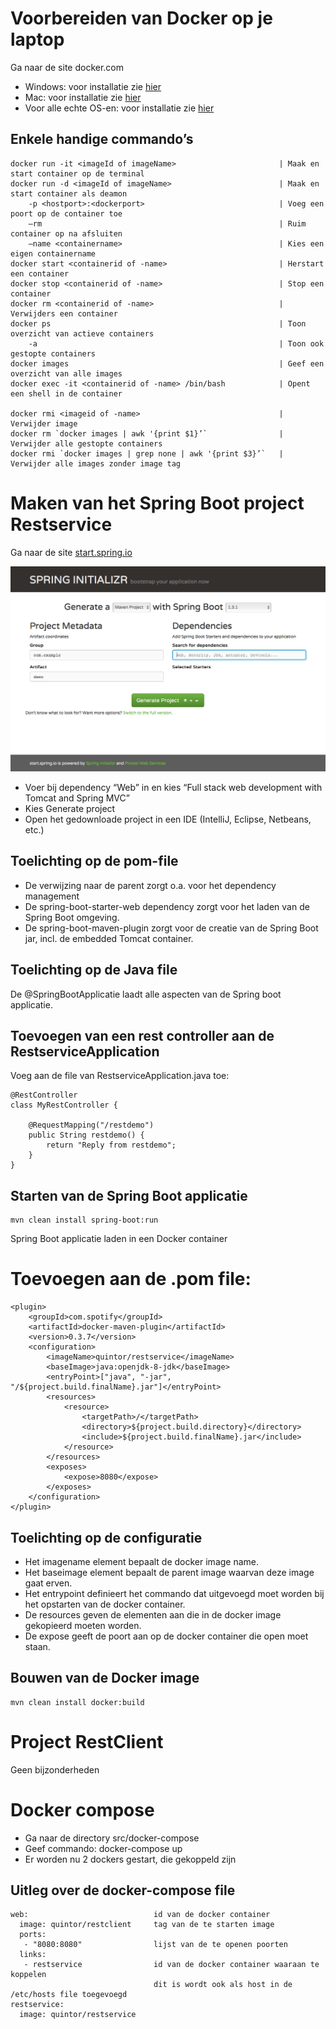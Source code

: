 # Voorbereiden van Docker op je laptop

Ga naar de site docker.com

- Windows: voor installatie zie [hier](https://docs.docker.com/windows/step_one)
- Mac: voor installatie zie [hier](https://docs.docker.com/mac/step_one/)
- Voor alle echte OS-en: voor installatie zie [hier](https://docs.docker.com/linux/step_one/)

## Enkele handige commando’s

    docker run -it <imageId of imageName>                       | Maak en start container op de terminal
    docker run -d <imageId of imageName>                        | Maak en start container als deamon
	    -p <hostport>:<dockerport>                              | Voeg een poort op de container toe
	    —rm                                                     | Ruim container op na afsluiten
	    —name <containername>                                   | Kies een eigen containername
    docker start <containerid of -name>                         | Herstart een container
    docker stop <containerid of -name>                          | Stop een container
    docker rm <containerid of -name>                            | Verwijders een container
    docker ps                                                   | Toon overzicht van actieve containers
	    -a                                                      | Toon ook gestopte containers
    docker images                                               | Geef een overzicht van alle images
    docker exec -it <containerid of -name> /bin/bash            | Opent een shell in de container

    docker rmi <imageid of -name>                               | Verwijder image
    docker rm `docker images | awk '{print $1}’`                | Verwijder alle gestopte containers
    docker rmi `docker images | grep none | awk '{print $3}’`   | Verwijder alle images zonder image tag
    

# Maken van het Spring Boot project Restservice

Ga naar de site [start.spring.io](http://start.spring.io/)

![start.spring.io](doc/spring.png)

- Voer bij dependency “Web” in en kies “Full stack web development with Tomcat and Spring MVC”
- Kies Generate project
- Open het gedownloade project in een IDE (IntelliJ, Eclipse, Netbeans, etc.)

## Toelichting op de pom-file

- De verwijzing naar de parent zorgt o.a. voor het dependency management
- De spring-boot-starter-web dependency zorgt voor het laden van de Spring Boot omgeving.
- De spring-boot-maven-plugin zorgt voor de creatie van de Spring Boot jar, incl. de embedded Tomcat container.

## Toelichting op de Java file

De @SpringBootApplicatie laadt alle aspecten van de Spring boot applicatie.

## Toevoegen van een rest controller aan de RestserviceApplication

Voeg aan de file van RestserviceApplication.java toe:

	@RestController
	class MyRestController {

	    @RequestMapping("/restdemo")
	    public String restdemo() {
		    return "Reply from restdemo";
	    }
	}

## Starten van de Spring Boot applicatie

	mvn clean install spring-boot:run

Spring Boot applicatie laden in een Docker container

# Toevoegen aan de .pom file:

    <plugin>
    	<groupId>com.spotify</groupId>
    	<artifactId>docker-maven-plugin</artifactId>
    	<version>0.3.7</version>
    	<configuration>
    		<imageName>quintor/restservice</imageName>
    		<baseImage>java:openjdk-8-jdk</baseImage>
    		<entryPoint>["java", "-jar", "/${project.build.finalName}.jar"]</entryPoint>
    		<resources>
    			<resource>
    				<targetPath>/</targetPath>
    				<directory>${project.build.directory}</directory>
    				<include>${project.build.finalName}.jar</include>
    			</resource>
    		</resources>
    		<exposes>
    			<expose>8080</expose>
    		</exposes>
    	</configuration>
    </plugin>

## Toelichting op de configuratie

- Het imagename element bepaalt de docker image name.
- Het baseimage element bepaalt de parent image waarvan deze image gaat erven.
- Het entrypoint definieert het commando dat uitgevoegd moet worden bij het opstarten van de docker container.
- De resources geven de elementen aan die in de docker image gekopieerd moeten worden.
- De expose geeft de poort aan op de docker container die open moet staan.

## Bouwen van de Docker image

	mvn clean install docker:build

# Project RestClient

Geen bijzonderheden

# Docker compose

- Ga naar de directory src/docker-compose
- Geef commando: docker-compose up
- Er worden nu 2 dockers gestart, die gekoppeld zijn

## Uitleg over de docker-compose file

    web:                            id van de docker container
      image: quintor/restclient     tag van de te starten image
      ports:
       - "8080:8080"                lijst van de te openen poorten
      links:
       - restservice                id van de docker container waaraan te koppelen
                                    dit is wordt ook als host in de /etc/hosts file toegevoegd
    restservice:
      image: quintor/restservice

